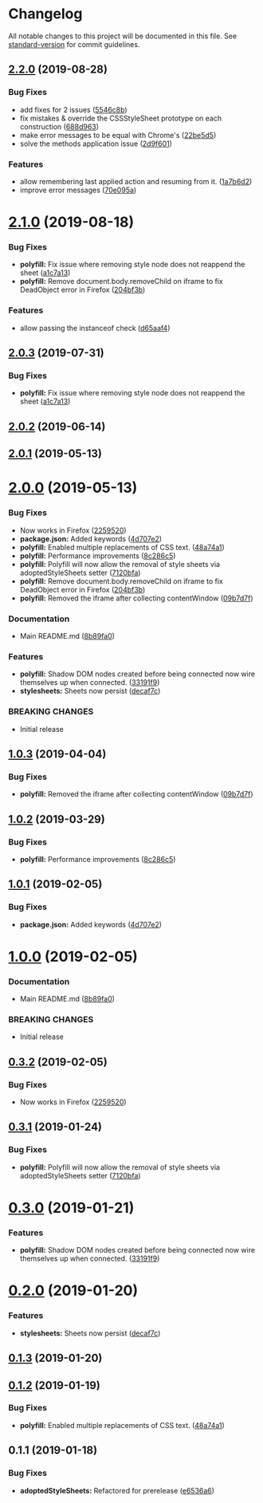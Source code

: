 # Changelog

All notable changes to this project will be documented in this file. See [standard-version](https://github.com/conventional-changelog/standard-version) for commit guidelines.

## [2.2.0](https://github.com/calebdwilliams/adoptedStyleSheets/compare/v2.1.0...v2.2.0) (2019-08-28)


### Bug Fixes

* add fixes for 2 issues ([5546c8b](https://github.com/calebdwilliams/adoptedStyleSheets/commit/5546c8b))
* fix mistakes & override the CSSStyleSheet prototype on each construction ([688d963](https://github.com/calebdwilliams/adoptedStyleSheets/commit/688d963))
* make error messages to be equal with Chrome's ([22be5d5](https://github.com/calebdwilliams/adoptedStyleSheets/commit/22be5d5))
* solve the methods application issue ([2d9f601](https://github.com/calebdwilliams/adoptedStyleSheets/commit/2d9f601))


### Features

* allow remembering last applied action and resuming from it. ([1a7b6d2](https://github.com/calebdwilliams/adoptedStyleSheets/commit/1a7b6d2))
* improve error messages ([70e095a](https://github.com/calebdwilliams/adoptedStyleSheets/commit/70e095a))

<a name="2.1.0"></a>
# [2.1.0](https://github.com/calebdwilliams/adoptedStyleSheets/compare/v1.0.3...v2.1.0) (2019-08-18)


### Bug Fixes

* **polyfill:** Fix issue where removing style node does not reappend the sheet ([a1c7a13](https://github.com/calebdwilliams/adoptedStyleSheets/commit/a1c7a13))
* **polyfill:** Remove document.body.removeChild on iframe to fix DeadObject error in Firefox ([204bf3b](https://github.com/calebdwilliams/adoptedStyleSheets/commit/204bf3b))


### Features

* allow passing the instanceof check ([d65aaf4](https://github.com/calebdwilliams/adoptedStyleSheets/commit/d65aaf4))



<a name="2.0.3"></a>
## [2.0.3](https://github.com/calebdwilliams/adoptedStyleSheets/compare/v2.0.2...v2.0.3) (2019-07-31)


### Bug Fixes

* **polyfill:** Fix issue where removing style node does not reappend the sheet ([a1c7a13](https://github.com/calebdwilliams/adoptedStyleSheets/commit/a1c7a13))



<a name="2.0.2"></a>
## [2.0.2](https://github.com/calebdwilliams/adoptedStyleSheets/compare/v2.0.1...v2.0.2) (2019-06-14)



<a name="2.0.1"></a>
## [2.0.1](https://github.com/calebdwilliams/adoptedStyleSheets/compare/v2.0.0...v2.0.1) (2019-05-13)



<a name="2.0.0"></a>
# [2.0.0](https://github.com/calebdwilliams/adoptedStyleSheets/compare/v0.1.1...v2.0.0) (2019-05-13)


### Bug Fixes

* Now works in Firefox ([2259520](https://github.com/calebdwilliams/adoptedStyleSheets/commit/2259520))
* **package.json:** Added keywords ([4d707e2](https://github.com/calebdwilliams/adoptedStyleSheets/commit/4d707e2))
* **polyfill:** Enabled multiple replacements of CSS text. ([48a74a1](https://github.com/calebdwilliams/adoptedStyleSheets/commit/48a74a1))
* **polyfill:** Performance improvements ([8c286c5](https://github.com/calebdwilliams/adoptedStyleSheets/commit/8c286c5))
* **polyfill:** Polyfill will now allow the removal of style sheets via adoptedStyleSheets setter ([7120bfa](https://github.com/calebdwilliams/adoptedStyleSheets/commit/7120bfa))
* **polyfill:** Remove document.body.removeChild on iframe to fix DeadObject error in Firefox ([204bf3b](https://github.com/calebdwilliams/adoptedStyleSheets/commit/204bf3b))
* **polyfill:** Removed the iframe after collecting contentWindow ([09b7d7f](https://github.com/calebdwilliams/adoptedStyleSheets/commit/09b7d7f))


### Documentation

* Main README.md ([8b89fa0](https://github.com/calebdwilliams/adoptedStyleSheets/commit/8b89fa0))


### Features

* **polyfill:** Shadow DOM nodes created before being connected now wire themselves up when connected. ([33191f9](https://github.com/calebdwilliams/adoptedStyleSheets/commit/33191f9))
* **stylesheets:** Sheets now persist ([decaf7c](https://github.com/calebdwilliams/adoptedStyleSheets/commit/decaf7c))


### BREAKING CHANGES

* Initial release



<a name="1.0.3"></a>
## [1.0.3](https://github.com/calebdwilliams/adoptedStyleSheets/compare/v1.0.2...v1.0.3) (2019-04-04)


### Bug Fixes

* **polyfill:** Removed the iframe after collecting contentWindow ([09b7d7f](https://github.com/calebdwilliams/adoptedStyleSheets/commit/09b7d7f))



<a name="1.0.2"></a>
## [1.0.2](https://github.com/calebdwilliams/adoptedStyleSheets/compare/v1.0.1...v1.0.2) (2019-03-29)


### Bug Fixes

* **polyfill:** Performance improvements ([8c286c5](https://github.com/calebdwilliams/adoptedStyleSheets/commit/8c286c5))



<a name="1.0.1"></a>
## [1.0.1](https://github.com/calebdwilliams/adoptedStyleSheets/compare/v1.0.0...v1.0.1) (2019-02-05)


### Bug Fixes

* **package.json:** Added keywords ([4d707e2](https://github.com/calebdwilliams/adoptedStyleSheets/commit/4d707e2))



<a name="1.0.0"></a>
# [1.0.0](https://github.com/calebdwilliams/adoptedStyleSheets/compare/v0.3.2...v1.0.0) (2019-02-05)


### Documentation

* Main README.md ([8b89fa0](https://github.com/calebdwilliams/adoptedStyleSheets/commit/8b89fa0))


### BREAKING CHANGES

* Initial release



<a name="0.3.2"></a>
## [0.3.2](https://github.com/calebdwilliams/adoptedStyleSheets/compare/v0.3.1...v0.3.2) (2019-02-05)


### Bug Fixes

* Now works in Firefox ([2259520](https://github.com/calebdwilliams/adoptedStyleSheets/commit/2259520))



<a name="0.3.1"></a>
## [0.3.1](https://github.com/calebdwilliams/adoptedStyleSheets/compare/v0.3.0...v0.3.1) (2019-01-24)


### Bug Fixes

* **polyfill:** Polyfill will now allow the removal of style sheets via adoptedStyleSheets setter ([7120bfa](https://github.com/calebdwilliams/adoptedStyleSheets/commit/7120bfa))



<a name="0.3.0"></a>
# [0.3.0](https://github.com/calebdwilliams/adoptedStyleSheets/compare/v0.2.0...v0.3.0) (2019-01-21)


### Features

* **polyfill:** Shadow DOM nodes created before being connected now wire themselves up when connected. ([33191f9](https://github.com/calebdwilliams/adoptedStyleSheets/commit/33191f9))



<a name="0.2.0"></a>
# [0.2.0](https://github.com/calebdwilliams/adoptedStyleSheets/compare/v0.1.3...v0.2.0) (2019-01-20)


### Features

* **stylesheets:** Sheets now persist ([decaf7c](https://github.com/calebdwilliams/adoptedStyleSheets/commit/decaf7c))



<a name="0.1.3"></a>
## [0.1.3](https://github.com/calebdwilliams/adoptedStyleSheets/compare/v0.1.2...v0.1.3) (2019-01-20)



<a name="0.1.2"></a>
## [0.1.2](https://github.com/calebdwilliams/adoptedStyleSheets/compare/v0.1.1...v0.1.2) (2019-01-19)


### Bug Fixes

* **polyfill:** Enabled multiple replacements of CSS text. ([48a74a1](https://github.com/calebdwilliams/adoptedStyleSheets/commit/48a74a1))



<a name="0.1.1"></a>
## 0.1.1 (2019-01-18)


### Bug Fixes

* **adoptedStyleSheets:** Refactored for prerelease ([e6536a6](https://github.com/calebdwilliams/adoptedStyleSheets/commit/e6536a6))
